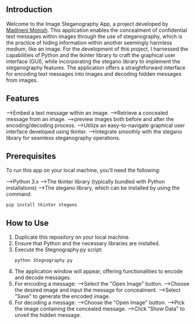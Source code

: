 

## Introduction

Welcome to the Image Steganography App, a project developed by [Madineni Monish](https://github.com/madinenii).
This application enables the concealment of confidential text messages within images through the use of steganography, which is the practice of hiding information within another seemingly harmless medium, like an image. For the development of this project, I harnessed the capabilities of Python and the tkinter library to craft the graphical user interface (GUI), while incorporating the stegano library to implement the steganography features. The application offers a straightforward interface for encoding text messages into images and decoding hidden messages from images.

## Features


-->Embed a text message within an image.
-->Retrieve a concealed message from an image.
-->preview images both before and after the encoding/decoding process.
-->Utilize an easy-to-navigate graphical user interface developed using tkinter.
-->Integrate smoothly with the stegano library for seamless steganography operations.

## Prerequisites

To run this app on your local machine, you'll need the following:

-->Python 3.x
-->The tkinter library (typically bundled with Python installations)
-->The stegano library, which can be installed by using the command:
  ```
  pip install tkinter stegano
  ```

## How to Use

1. Duplicate this repository on your local machine.
2. Ensure that Python and the necessary libraries are installed.
3. Execute the Stegnography.py script:
   ```
   python Stegnography.py
   ```
4. The application window will appear, offering functionalities to encode and decode messages.
5. For encoding a message:
   -->Select the "Open Image" button.
   -->Choose the desired image and input the message for concealment.
   -->Select "Save" to generate the encoded image.
6. For decoding a message:
   -->Choose the "Open Image" button.
   -->Pick the image containing the concealed message.
   -->Click "Show Data" to unveil the hidden message.





